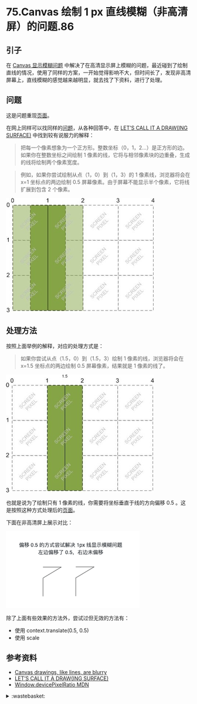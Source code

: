# 75.Canvas 绘制 1 px 直线模糊（非高清屏）的问题.86
## <a name="start"></a> 引子
在 [Canvas 显示模糊问题][url-blog-20] 中解决了在高清显示屏上模糊的问题，最近碰到了绘制直线的情况，使用了同样的方案，一开始觉得影响不大，但时间长了，发现非高清屏幕上，直线模糊的感觉越来越明显，就去找了下资料，进行了处理。

## 问题
这是问题重现[页面][url-lab-1]。

在网上同样可以找同样的[问题][url-stackoverflow-1]，从各种回答中，在 [LET’S CALL IT A DRAW(ING SURFACE)][url-aiticle-1] 中找到较有说服力的解释：

> 把每一个像素想象为一个正方形。整数坐标（0，1，2…）是正方形的边。如果你在整数坐标之间绘制 1 像素的线，它将与相邻像素块的边重叠，生成的线将绘制两个像素宽度。

> 例如，如果你尝试绘制从点（1，0）到（1，3）的 1 像素线，浏览器将会在 x=1 坐标点的两边绘制 0.5 屏幕像素。由于屏幕不能显示半个像素，它将线扩展到包含 2 个像素。

![75-pixels-1][url-local-1]

## 处理方法
按照上面举例的解释，对应的处理方式是：

> 如果你尝试从点（1.5，0）到（1.5，3）绘制 1 像素的线，浏览器将会在 x=1.5 坐标点的两边绘制 0.5 屏幕像素，结果就是 1 像素的线了。

![75-pixels-2][url-local-2]

也就是说为了绘制只有 1 像素的线，你需要将坐标垂直于线的方向偏移 0.5 。这是按照这种方式处理后的[页面][url-lab-2]。

下面在非高清屏上展示对比：

![75-compare][url-local-3]


除了上面有些效果的方法外，尝试过但无效的方法有：
- 使用 context.translate(0.5, 0.5)
- 使用 scale



## <a name="reference"></a> 参考资料
- [Canvas drawings, like lines, are blurry][url-stackoverflow-1]
- [LET’S CALL IT A DRAW(ING SURFACE)][url-aiticle-1]
- [Window.devicePixelRatio MDN][url-mdn-1]


[url-base]:https://xxholic.github.io/segment

[url-stackoverflow-1]:https://stackoverflow.com/questions/8696631/canvas-drawings-like-lines-are-blurry
[url-mdn-1]:https://developer.mozilla.org/en-US/docs/Web/API/Window/devicePixelRatio
[url-aiticle-1]:http://diveintohtml5.info/canvas.html

[url-blog-20]:https://github.com/XXHolic/segment/issues/20

[url-lab-1]:https://xxholic.github.io/lab/segment/75/problem.html
[url-lab-2]:https://xxholic.github.io/lab/segment/75/deal-shift.html

[url-local-1]:../images/75/canvas-half-pixels-1.jpg
[url-local-2]:../images/75/canvas-half-pixels-2.jpg
[url-local-3]:../images/75/compare.png

<details>
<summary>:wastebasket:</summary>

发现一部新的作品 [《想哭的我戴上了猫的面具》][url-movie]，有一种面具，可以让人转换成猫，对应的，也有面具让猫转换成人。青少年爱情加上奇幻的猫世界，故事设定还是蛮有意思的。

![75-poster][url-local-poster]

</details>

[url-movie]:https://movie.douban.com/subject/34964061/
[url-local-poster]:../images/75/poster.png



